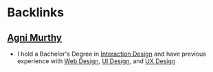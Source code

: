 
# Backlinks
## [Agni Murthy](<Agni Murthy.md>)
- I hold a Bachelor's Degree in [Interaction Design](<Interaction Design.md>) and have previous experience with [Web Design](<Web Design.md>), [UI Design](<UI Design.md>), and [UX Design](<UX Design.md>)

